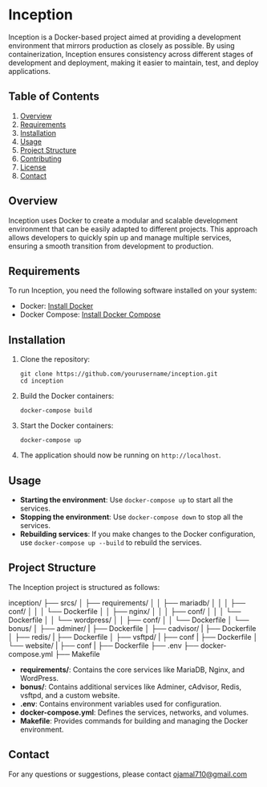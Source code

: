 # Inception

Inception is a Docker-based project aimed at providing a development environment that mirrors production as closely as possible. By using containerization, Inception ensures consistency across different stages of development and deployment, making it easier to maintain, test, and deploy applications.

## Table of Contents

1. [Overview](#overview)
2. [Requirements](#requirements)
3. [Installation](#installation)
4. [Usage](#usage)
5. [Project Structure](#project-structure)
6. [Contributing](#contributing)
7. [License](#license)
8. [Contact](#contact)

## Overview

Inception uses Docker to create a modular and scalable development environment that can be easily adapted to different projects. This approach allows developers to quickly spin up and manage multiple services, ensuring a smooth transition from development to production.

## Requirements

To run Inception, you need the following software installed on your system:

- Docker: [Install Docker](https://docs.docker.com/get-docker/)
- Docker Compose: [Install Docker Compose](https://docs.docker.com/compose/install/)

## Installation

1. Clone the repository:

    ```
    git clone https://github.com/yourusername/inception.git
    cd inception
    ```

2. Build the Docker containers:

    ```
    docker-compose build
    ```

3. Start the Docker containers:

    ```
    docker-compose up
    ```

4. The application should now be running on `http://localhost`.

## Usage

- **Starting the environment**: Use `docker-compose up` to start all the services.
- **Stopping the environment**: Use `docker-compose down` to stop all the services.
- **Rebuilding services**: If you make changes to the Docker configuration, use `docker-compose up --build` to rebuild the services.

## Project Structure

The Inception project is structured as follows:

inception/
├── srcs/
│ ├── requirements/
│ │ ├── mariadb/
│ │ │   ├── conf/
│ │ │   └── Dockerfile
│ │ ├── nginx/
│ │ │   ├── conf/
│ │ │   └── Dockerfile
│ │ └── wordpress/
│ │     ├── conf/
│ │     └── Dockerfile
│ └── bonus/
│   ├── adminer/
|      ├── Dockerfile
│   ├── cadvisor/
|      ├── Dockerfile
│   ├── redis/
|      ├── Dockerfile
│   ├── vsftpd/
|      ├── conf
|      ├── Dockerfile
│   └── website/
|      ├── conf
|      ├── Dockerfile
├── .env
├── docker-compose.yml
├── Makefile
- **requirements/**: Contains the core services like MariaDB, Nginx, and WordPress.
- **bonus/**: Contains additional services like Adminer, cAdvisor, Redis, vsftpd, and a custom website.
- **.env**: Contains environment variables used for configuration.
- **docker-compose.yml**: Defines the services, networks, and volumes.
- **Makefile**: Provides commands for building and managing the Docker environment.


## Contact

For any questions or suggestions, please contact ojamal710@gmail.com
